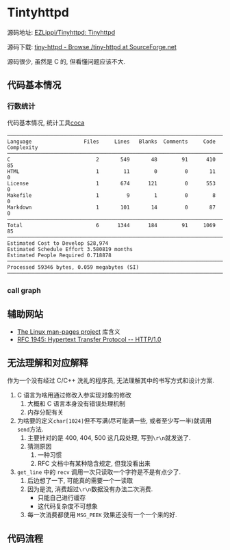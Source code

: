 # Tintyhttpd

源码地址: [EZLippi/Tinyhttpd: Tinyhttpd](https://github.com/EZLippi/Tinyhttpd)

源码下载: [tiny-httpd - Browse /tiny-httpd at SourceForge.net](https://sourceforge.net/projects/tiny-httpd/files/tiny-httpd/)

源码很少, 虽然是 C 的, 但看懂问题应该不大.

## 代码基本情况

### 行数统计

代码基本情况, 统计工具[coca](https://github.com/inherd/coca)
```
───────────────────────────────────────────────────────────────────────────────
Language                 Files     Lines   Blanks  Comments     Code Complexity
───────────────────────────────────────────────────────────────────────────────
C                            2       549       48        91      410         85
HTML                         1        11        0         0       11          0
License                      1       674      121         0      553          0
Makefile                     1         9        1         0        8          0
Markdown                     1       101       14         0       87          0
───────────────────────────────────────────────────────────────────────────────
Total                        6      1344      184        91     1069         85
───────────────────────────────────────────────────────────────────────────────
Estimated Cost to Develop $28,974
Estimated Schedule Effort 3.580819 months
Estimated People Required 0.718878
───────────────────────────────────────────────────────────────────────────────
Processed 59346 bytes, 0.059 megabytes (SI)
───────────────────────────────────────────────────────────────────────────────
```

### call graph



## 辅助网站

* [The Linux man-pages project](https://www.kernel.org/doc/man-pages/) 库含义
* [RFC 1945: Hypertext Transfer Protocol -- HTTP/1.0](https://www.rfc-editor.org/rfc/rfc1945.html)

## 无法理解和对应解释

作为一个没有经过 C/C++ 洗礼的程序员, 无法理解其中的书写方式和设计方案.

1. C 语言为啥用通过修改入参实现对象的修改
    1. 大概和 C 语言本身没有错误处理机制
    2. 内存分配有关
2. 为啥要的定义`char[1024]`但不写满\(尽可能满一些, 或者至少写一半\)就调用`send`方法.
    1. 主要针对的是 400, 404, 500 这几段处理, 写到`\r\n`就发送了.
    2. 猜测原因
        1. 一种习惯
        2. RFC 文档中有某种隐含规定, 但我没看出来
3. `get_line` 中的 `recv` 调用一次只读取一个字符是不是有点少了.
    1. 后边想了一下, 可能真的需要一个一读取
    2. 因为是流, 消费超过`\r\n`数据没有办法二次消费.
        * 只能自己进行缓存
        * 这代码复杂度不可想象
    3. 每一次消费都使用 `MSG_PEEK` 效果还没有一个一个来的好.



## 代码流程
